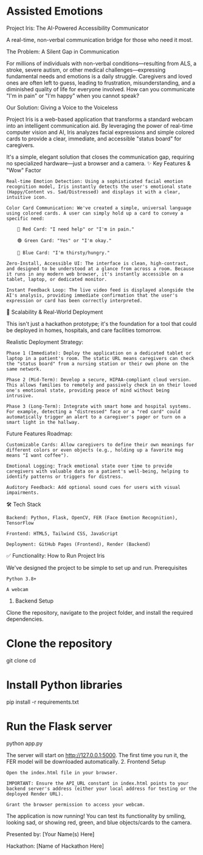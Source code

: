 # Assisted Emotions

Project Iris: The AI-Powered Accessibility Communicator

A real-time, non-verbal communication bridge for those who need it most.

The Problem: A Silent Gap in Communication

For millions of individuals with non-verbal conditions—resulting from ALS, a stroke, severe autism, or other medical challenges—expressing fundamental needs and emotions is a daily struggle. Caregivers and loved ones are often left to guess, leading to frustration, misunderstanding, and a diminished quality of life for everyone involved. How can you communicate "I'm in pain" or "I'm happy" when you cannot speak?

Our Solution: Giving a Voice to the Voiceless

Project Iris is a web-based application that transforms a standard webcam into an intelligent communication aid. By leveraging the power of real-time computer vision and AI, Iris analyzes facial expressions and simple colored cards to provide a clear, immediate, and accessible "status board" for caregivers.

It's a simple, elegant solution that closes the communication gap, requiring no specialized hardware—just a browser and a camera.
✨ Key Features & "Wow" Factor

    Real-time Emotion Detection: Using a sophisticated facial emotion recognition model, Iris instantly detects the user's emotional state (Happy/Content vs. Sad/Distressed) and displays it with a clear, intuitive icon.

    Color Card Communication: We've created a simple, universal language using colored cards. A user can simply hold up a card to convey a specific need:

        🔴 Red Card: "I need help" or "I'm in pain."

        🟢 Green Card: "Yes" or "I'm okay."

        🔵 Blue Card: "I'm thirsty/hungry."

    Zero-Install, Accessible UI: The interface is clean, high-contrast, and designed to be understood at a glance from across a room. Because it runs in any modern web browser, it's instantly accessible on a tablet, laptop, or dedicated monitor.

    Instant Feedback Loop: The live video feed is displayed alongside the AI's analysis, providing immediate confirmation that the user's expression or card has been correctly interpreted.

🚀 Scalability & Real-World Deployment

This isn't just a hackathon prototype; it's the foundation for a tool that could be deployed in homes, hospitals, and care facilities tomorrow.

Realistic Deployment Strategy:

    Phase 1 (Immediate): Deploy the application on a dedicated tablet or laptop in a patient's room. The static URL means caregivers can check the "status board" from a nursing station or their own phone on the same network.

    Phase 2 (Mid-Term): Develop a secure, HIPAA-compliant cloud version. This allows families to remotely and passively check in on their loved one's emotional state, providing peace of mind without being intrusive.

    Phase 3 (Long-Term): Integrate with smart home and hospital systems. For example, detecting a "distressed" face or a "red card" could automatically trigger an alert to a caregiver's pager or turn on a smart light in the hallway.

Future Features Roadmap:

    Customizable Cards: Allow caregivers to define their own meanings for different colors or even objects (e.g., holding up a favorite mug means "I want coffee").

    Emotional Logging: Track emotional state over time to provide caregivers with valuable data on a patient's well-being, helping to identify patterns or triggers for distress.

    Auditory Feedback: Add optional sound cues for users with visual impairments.

🛠️ Tech Stack

    Backend: Python, Flask, OpenCV, FER (Face Emotion Recognition), TensorFlow

    Frontend: HTML5, Tailwind CSS, JavaScript

    Deployment: GitHub Pages (Frontend), Render (Backend)

✅ Functionality: How to Run Project Iris

We've designed the project to be simple to set up and run.
Prerequisites

    Python 3.8+

    A webcam

1. Backend Setup

Clone the repository, navigate to the project folder, and install the required dependencies.

# Clone the repository
git clone <your-repo-url>
cd <your-repo-folder>

# Install Python libraries
pip install -r requirements.txt

# Run the Flask server
python app.py

The server will start on http://127.0.0.1:5000. The first time you run it, the FER model will be downloaded automatically.
2. Frontend Setup

    Open the index.html file in your browser.

    IMPORTANT: Ensure the API_URL constant in index.html points to your backend server's address (either your local address for testing or the deployed Render URL).

    Grant the browser permission to access your webcam.

The application is now running! You can test its functionality by smiling, looking sad, or showing red, green, and blue objects/cards to the camera.

Presented by:
[Your Name(s) Here]

Hackathon:
[Name of Hackathon Here]
